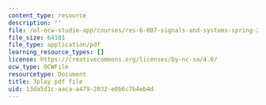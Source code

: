 ```yaml
---
content_type: resource
description: ''
file: /ol-ocw-studio-app/courses/res-6-007-signals-and-systems-spring-2011/13da5d1caacaa4792032e0b6c7b4eb4d_z8sXXQxcmN4.pdf
file_size: 64101
file_type: application/pdf
learning_resource_types: []
license: https://creativecommons.org/licenses/by-nc-sa/4.0/
ocw_type: OCWFile
resourcetype: Document
title: 3play pdf file
uid: 13da5d1c-aaca-a479-2032-e0b6c7b4eb4d
---
```


